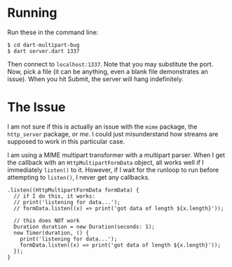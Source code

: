 # Running

Run these in the command line:

    $ cd dart-multipart-bug
    $ dart server.dart 1337

Then connect to `localhost:1337`. Note that you may substitute the port. Now, pick a file (it can be anything, even a blank file demonstrates an issue). When you hit Submit, the server will hang indefinitely.

# The Issue

I am not sure if this is actually an issue with the `mime` package, the `http_server` package, or *me*. I could just misunderstand how streams are supposed to work in this particular case.

I am using a MIME multipart transformer with a multipart parser. When I get the callback with an `HttpMultipartFormData` object, all works well if I immediately `listen()` to it. However, if I wait for the runloop to run before attempting to `listen()`, I never get any callbacks.

    .listen((HttpMultipartFormData formData) {
      // if I do this, it works:
      // print('listening for data...');
      // formData.listen((x) => print('got data of length ${x.length}'));
      
      // this does NOT work
      Duration duration = new Duration(seconds: 1);
      new Timer(duration, () {
        print('listening for data...');
        formData.listen((x) => print('got data of length ${x.length}'));
      });
    }
